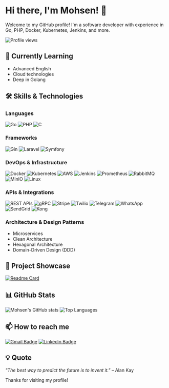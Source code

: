 # Hi there, I'm Mohsen! 👋

Welcome to my GitHub profile! I'm a software developer with experience in Go, PHP, Docker, Kubernetes, Jenkins, and more.

![Profile views](https://komarev.com/ghpvc/?username=mohsenabedy91&color=green)

## 🌱 Currently Learning
- Advanced English
- Cloud technologies
- Deep in Golang

## 🛠️ Skills & Technologies
### Languages
![Go](https://img.shields.io/badge/Go-00ADD8?style=for-the-badge&logo=go&logoColor=white)
![PHP](https://img.shields.io/badge/PHP-777BB4?style=for-the-badge&logo=php&logoColor=white)
![C](https://img.shields.io/badge/C-00599C?style=for-the-badge&logo=c&logoColor=white)

### Frameworks
![Gin](https://img.shields.io/badge/Gin-00ADD8?style=for-the-badge&logo=go&logoColor=white)
![Laravel](https://img.shields.io/badge/Laravel-FF2D20?style=for-the-badge&logo=laravel&logoColor=white)
![Symfony](https://img.shields.io/badge/Symfony-000000?style=for-the-badge&logo=symfony&logoColor=white)

### DevOps & Infrastructure
![Docker](https://img.shields.io/badge/Docker-2496ED?style=for-the-badge&logo=docker&logoColor=white)
![Kubernetes](https://img.shields.io/badge/Kubernetes-326CE5?style=for-the-badge&logo=kubernetes&logoColor=white)
![AWS](https://img.shields.io/badge/AWS-232F3E?style=for-the-badge&logo=amazon-aws&logoColor=white)
![Jenkins](https://img.shields.io/badge/Jenkins-D24939?style=for-the-badge&logo=jenkins&logoColor=white)
![Prometheus](https://img.shields.io/badge/Prometheus-E6522C?style=for-the-badge&logo=prometheus&logoColor=white)
![RabbitMQ](https://img.shields.io/badge/RabbitMQ-FF6600?style=for-the-badge&logo=rabbitmq&logoColor=white)
![MinIO](https://img.shields.io/badge/MinIO-00C3A0?style=for-the-badge&logo=minio&logoColor=white)
![Linux](https://img.shields.io/badge/Linux-FCC624?style=for-the-badge&logo=linux&logoColor=white)

### APIs & Integrations
![REST APIs](https://img.shields.io/badge/REST-02569B?style=for-the-badge&logo=rest&logoColor=white)
![gRPC](https://img.shields.io/badge/gRPC-00ADD8?style=for-the-badge&logo=go&logoColor=white)
![Stripe](https://img.shields.io/badge/Stripe-008CFF?style=for-the-badge&logo=stripe&logoColor=white)
![Twilio](https://img.shields.io/badge/Twilio-F22F46?style=for-the-badge&logo=twilio&logoColor=white)
![Telegram](https://img.shields.io/badge/Telegram-2CA5E0?style=for-the-badge&logo=telegram&logoColor=white)
![WhatsApp](https://img.shields.io/badge/WhatsApp-25D366?style=for-the-badge&logo=whatsapp&logoColor=white)
![SendGrid](https://img.shields.io/badge/SendGrid-00BFFF?style=for-the-badge&logo=sendgrid&logoColor=white)
![Kong](https://img.shields.io/badge/Kong-00ADD8?style=for-the-badge&logo=go&logoColor=white)

### Architecture & Design Patterns
- Microservices
- Clean Architecture
- Hexagonal Architecture
- Domain-Driven Design (DDD)

## 🚀 Project Showcase
[![Readme Card](https://github-readme-stats.vercel.app/api/pin/?username=mohsenabedy91&repo=polyglot-sentences)](https://github.com/mohsenabedy91/polyglot-sentences)

## 📊 GitHub Stats
![Mohsen's GitHub stats](https://github-readme-stats.vercel.app/api?username=mohsenabedy91&show_icons=true&theme=radical)
![Top Languages](https://github-readme-stats.vercel.app/api/top-langs/?username=mohsenabedy91&layout=compact&theme=radical)

## 📫 How to reach me
[![Gmail Badge](https://img.shields.io/badge/Gmail-D14836?style=for-the-badge&logo=gmail&logoColor=white)](mailto:mohsenabedy1991@gmail.com) 
[![Linkedin Badge](https://img.shields.io/badge/LinkedIn-0077B5?style=for-the-badge&logo=linkedin&logoColor=white)](https://www.linkedin.com/in/mohsen-abedy/)

## 💡 Quote
_"The best way to predict the future is to invent it."_ – Alan Kay

Thanks for visiting my profile!
